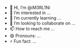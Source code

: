 - 👋 Hi, I’m @iM3RL1Ni
- 👀 I’m interested in ...
- 🌱 I’m currently learning ...
- 💞️ I’m looking to collaborate on ...
- 📫 How to reach me ...
- 😄 Pronouns: ...
- ⚡ Fun fact: ...

<!---
iM3RL1Ni/iM3RL1Ni is a ✨ special ✨ repository because its `README.md` (this file) appears on your GitHub profile.
You can click the Preview link to take a look at your changes.
--->
